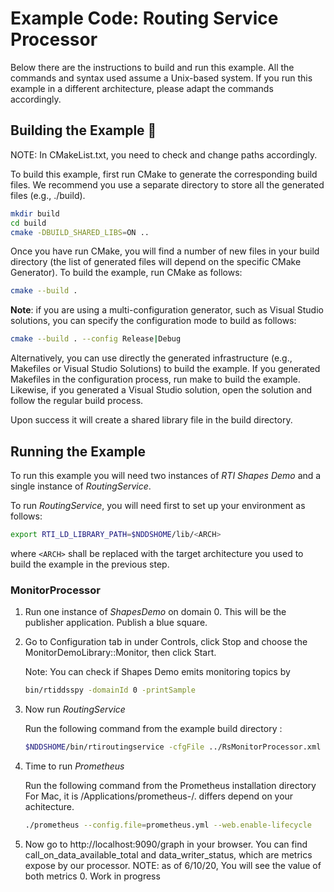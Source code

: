 # Example Code: Routing Service Processor

Below there are the instructions to build and run this example. All the commands
and syntax used assume a Unix-based system. If you run this example in a
different architecture, please adapt the commands accordingly.

## Building the Example :wrench:

NOTE: In CMakeList.txt, you need to check and change paths accordingly.

To build this example, first run CMake to generate the corresponding build
files. We recommend you use a separate directory to store all the generated
files (e.g., ./build).

```sh
mkdir build
cd build
cmake -DBUILD_SHARED_LIBS=ON ..
```

Once you have run CMake, you will find a number of new files in your build
directory (the list of generated files will depend on the specific CMake
Generator). To build the example, run CMake as follows:

```sh
cmake --build .
```

**Note**: if you are using a multi-configuration generator, such as Visual
Studio solutions, you can specify the configuration mode to build as follows:

```sh
cmake --build . --config Release|Debug
```

Alternatively, you can use directly the generated infrastructure (e.g.,
Makefiles or Visual Studio Solutions) to build the example. If you generated
Makefiles in the configuration process, run make to build the example. Likewise,
if you generated a Visual Studio solution, open the solution and follow the
regular build process.

Upon success it will create a shared library file in the build directory.

## Running the Example

To run this example you will need two instances of *RTI Shapes Demo* and a
single instance of *RoutingService*.

To run *RoutingService*, you will need first to set up your environment as
follows:

```sh
export RTI_LD_LIBRARY_PATH=$NDDSHOME/lib/<ARCH>
```

where `<ARCH>` shall be replaced with the target architecture you used to build
the example in the previous step.

### MonitorProcessor

1.  Run one instance of *ShapesDemo* on domain 0. This will be the publisher
    application. Publish a blue square.

2.  Go to Configuration tab in under Controls, click Stop and choose the
    MonitorDemoLibrary::Monitor, then click Start.

    Note: You can check if Shapes Demo emits monitoring topics by
    ```sh
    bin/rtiddsspy -domainId 0 -printSample
    ```

3.  Now run *RoutingService* 

    Run the following command from the example build directory :

    ```sh
    $NDDSHOME/bin/rtiroutingservice -cfgFile ../RsMonitorProcessor.xml -cfgName MonitoringTopicExposer
    ```

4.  Time to run *Prometheus*

    Run the following command from the Prometheus installation directory 
    For Mac, it is /Applications/prometheus-<ARCH>/. <ARCH> differs depend on your achitecture.

    ```sh
    ./prometheus --config.file=prometheus.yml --web.enable-lifecycle
    ```

5.  Now go to http://localhost:9090/graph in your browser.
    You can find call_on_data_available_total and data_writer_status, 
    which are metrics expose by our processor.
    NOTE: as of 6/10/20, You will see the value of both metrics 0. Work in progress

